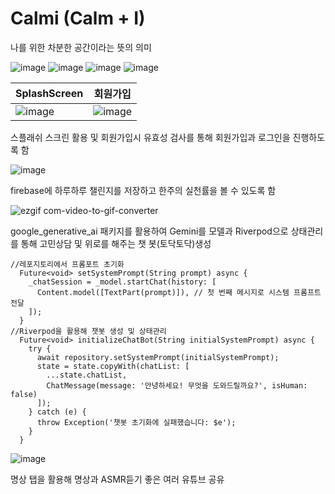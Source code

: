 # Calmi (Calm + I)
나를 위한 차분한 공간이라는 뜻의 의미


![image](https://github.com/user-attachments/assets/01f8d737-a002-4ab7-bedd-d2b6e6fda01f)
![image](https://github.com/user-attachments/assets/74004a93-15d1-4656-8470-febc2e864fa3)
![image](https://github.com/user-attachments/assets/1c268341-2bd4-4e98-b4eb-943826689158)
![image](https://github.com/user-attachments/assets/cc58fb0f-1b93-4206-b010-0519242ac7c6)

|SplashScreen|회원가입|
|-----|-------|
|![image](https://github.com/user-attachments/assets/e981a6d2-0611-4b7c-a214-a2cc84330269)|![image](https://github.com/user-attachments/assets/f832fcc2-9404-4aec-950d-f9bda8ffcbd8)|

스플래쉬 스크린 활용 및 회원가입시 유효성 검사를 통해 회원가입과 로그인을 진행하도록 함

![image](https://github.com/user-attachments/assets/82f73be2-e17e-4403-a2bf-5fef70f24bfb)


firebase에 하루하루 챌린지를 저장하고 한주의 실천률을 볼 수 있도록 함

![ezgif com-video-to-gif-converter](https://github.com/user-attachments/assets/1bdf0008-e216-4c30-a2f4-36e6576e8d92)

google_generative_ai 패키지를 활용하여 Gemini를 모델과 Riverpod으로 상태관리를 통해 고민상담 및 위로를 해주는 챗 봇(토닥토닥)생성

```
//레포지토리에서 프롬포트 초기화
  Future<void> setSystemPrompt(String prompt) async {
    _chatSession = _model.startChat(history: [
      Content.model([TextPart(prompt)]), // 첫 번째 메시지로 시스템 프롬프트 전달
    ]);
  }
//Riverpod을 활용해 챗봇 생성 및 상태관리
  Future<void> initializeChatBot(String initialSystemPrompt) async {
    try {
      await repository.setSystemPrompt(initialSystemPrompt);
      state = state.copyWith(chatList: [
        ...state.chatList,
        ChatMessage(message: '안녕하세요! 무엇을 도와드릴까요?', isHuman: false)
      ]);
    } catch (e) {
      throw Exception('챗봇 초기화에 실패했습니다: $e');
    }
  }
```
![image](https://github.com/user-attachments/assets/43e4759b-509d-490b-8c90-3d11a4758d3f)

명상 탭을 활용해 명상과 ASMR듣기 좋은 여러 유튜브 공유
